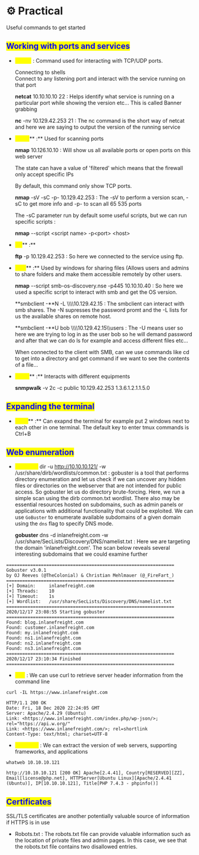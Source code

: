 # ⚙ Practical

Useful commands to get started

## <mark style="color:blue;">Working with ports and services</mark>

*   <mark style="color:yellow;">**netcat**</mark> <mark style="color:yellow;"></mark><mark style="color:yellow;"></mark> : Command used for interacting with TCP/UDP ports.

    Connecting to shells \
    Connect to any listening port and interact with the service running on that port

    **netcat** 10.10.10.10 22      : Helps identify what service is running on a particular port while         showing the version etc... This is called Banner grabbing

    **nc** -nv 10.129.42.253 21 : The nc command is the short way of netcat and here we are saying to output the version of the running service  &#x20;
*   <mark style="color:yellow;">**nmap**</mark>** :** Used for scanning ports&#x20;

    **nmap** 10.126.10.10          : Will show us all available ports or open ports on this web server

    The state can have a value of 'filtered' which means that the firewall only accept specific IPs

    By default, this command only show TCP ports.

    **nmap** -sV -sC -p- 10.129.42.253      : The -sV to perform a version scan, -sC to get more info and -p- to scan all 65 535 ports

    The -sC parameter run by default some useful scripts, but we can run specific scripts :&#x20;

    **nmap** --script \<script name> -p\<port> \<host>
*   <mark style="color:yellow;">**ftp**</mark>** :**&#x20;

    **ftp** -p 10.129.42.253 : So here we connected to the service using ftp.&#x20;
*   <mark style="color:yellow;">**smb**</mark>** :** Used by windows for sharing files (Allows users and admins to share folders and make them accessible remotely by other users.

    **nmap** --script smb-os-discovery.nse -p445 10.10.10.40 : So here we used a specific script to interact with smb and get the OS version.

    **smbclient  -**N -L \\\\\\\10.129.42.15 : The smbclient can interact with smb shares. The -N supresses the password promt and the -L lists for us the available shares on remote host.

    **smbclient -**U bob \\\\\\\10.129.42.15\\\users : The -U means user so here we are trying to log in as the user bob so he will demand password and after that we can do ls for example and access different files etc...

    When connected to the client with SMB, can we use commands like cd to get into a directory and get command if we want to see the contents of a file...
*   <mark style="color:yellow;">**snmp**</mark>** :** Interacts with different equipments

    **snmpwalk** -v 2c -c public 10.129.42.253 1.3.6.1.2.1.1.5.0

## <mark style="color:blue;">Expanding the terminal</mark>                             &#x20;

* <mark style="color:yellow;">**tmux**</mark>** :** Can exapnd the terminal for example put 2 windows next to each other in one terminal. The default key to enter tmux commands is Ctrl+B

## <mark style="color:blue;">Web enumeration</mark>

*   <mark style="color:yellow;">**gobuster**</mark> dir -u http://10.10.10.121/ -w /usr/share/dirb/wordlists/common.txt   : gobuster is a tool  that performs directory enumeration and let us check if we can uncover any hidden files or directories on the webserver that are not intended for public access. So gobuster let us do directory brute-forcing. Here, we run a simple scan using the dirb common.txt wordlist. There also may be essential resources hosted on subdomains, such as admin panels or applications with additional functionality that could be exploited. We can use `GoBuster` to enumerate available subdomains of a given domain using the `dns` flag to specify DNS mode.

    **gobuster** dns -d inlanefreight.com -w /usr/share/SecLists/Discovery/DNS/namelist.txt  : Here we are targeting the domain 'inlanefreight.com'. The scan below reveals several interesting subdomains that we could examine further

```shell-session
===============================================================
Gobuster v3.0.1
by OJ Reeves (@TheColonial) & Christian Mehlmauer (@_FireFart_)
===============================================================
[+] Domain:     inlanefreight.com
[+] Threads:    10
[+] Timeout:    1s
[+] Wordlist:   /usr/share/SecLists/Discovery/DNS/namelist.txt
===============================================================
2020/12/17 23:08:55 Starting gobuster
===============================================================
Found: blog.inlanefreight.com
Found: customer.inlanefreight.com
Found: my.inlanefreight.com
Found: ns1.inlanefreight.com
Found: ns2.inlanefreight.com
Found: ns3.inlanefreight.com
===============================================================
2020/12/17 23:10:34 Finished
===============================================================
```

* <mark style="color:yellow;">**curl**</mark> : We can use curl to retrieve server header information from the command line

```shell-session
curl -IL https://www.inlanefreight.com

HTTP/1.1 200 OK
Date: Fri, 18 Dec 2020 22:24:05 GMT
Server: Apache/2.4.29 (Ubuntu)
Link: <https://www.inlanefreight.com/index.php/wp-json/>; rel="https://api.w.org/"
Link: <https://www.inlanefreight.com/>; rel=shortlink
Content-Type: text/html; charset=UTF-8
```

* <mark style="color:yellow;">**whatweb**</mark> : We can extract the version of web servers, supporting frameworks, and applications

```shell-session
whatweb 10.10.10.121

http://10.10.10.121 [200 OK] Apache[2.4.41], Country[RESERVED][ZZ], Email[license@php.net], HTTPServer[Ubuntu Linux][Apache/2.4.41 (Ubuntu)], IP[10.10.10.121], Title[PHP 7.4.3 - phpinfo()]
```

## <mark style="color:blue;">Certificates</mark>

SSL/TLS certificates are another potentially valuable source of information if HTTPS is in use

* Robots.txt : The robots.txt file can provide valuable information such as the location of private files and admin pages. In this case, we see that the robots.txt file contains two disallowed entries.
